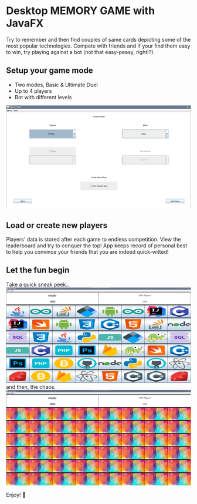 # Desktop MEMORY GAME with JavaFX

Try to remember and then find couples of same cards depicting some of the most popular technologies. 
Compete with friends and if your find them easy to win, try playing against a bot (not that easy-peasy, right!?). 

## Setup your game mode

- Two modes, Basic & Ultimate Duel
- Up to 4 players
- Bot with different levels

![alt text](doc/img_pregame.png)

## Load or create new players

Players' data is stored after each game to endless competition. View the leaderboard and try to conquer the top! App keeps record of personal best to help you convince your friends that you are indeed quick-witted!

## Let the fun begin

Take a quick sneak peek..
![alt text](doc/img_cards-front.png)
and then, the chaos.
![alt text](doc/img_cards-back.png)

Enjoy! 🥳
